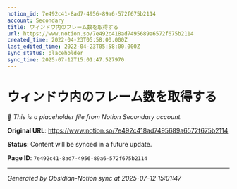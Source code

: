 ```yaml
---
notion_id: 7e492c41-8ad7-4956-89a6-572f675b2114
account: Secondary
title: ウィンドウ内のフレーム数を取得する
url: https://www.notion.so/7e492c418ad7495689a6572f675b2114
created_time: 2022-04-23T05:58:00.000Z
last_edited_time: 2022-04-23T05:58:00.000Z
sync_status: placeholder
sync_time: 2025-07-12T15:01:47.527970
---
```


# ウィンドウ内のフレーム数を取得する

*🔄 This is a placeholder file from Notion Secondary account.*

**Original URL**: https://www.notion.so/7e492c418ad7495689a6572f675b2114

**Status**: Content will be synced in a future update.

**Page ID**: `7e492c41-8ad7-4956-89a6-572f675b2114`

---

*Generated by Obsidian-Notion sync at 2025-07-12 15:01:47*
